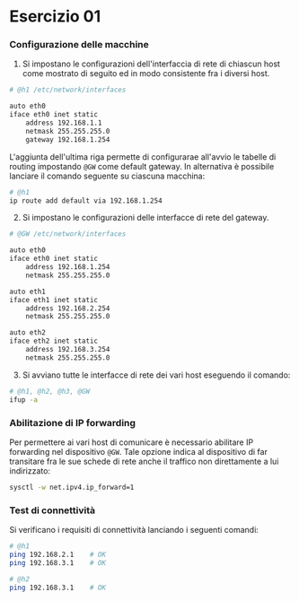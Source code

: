 # Esercizio 01

### Configurazione delle macchine

1. Si impostano le configurazioni dell'interfaccia di rete di chiascun host come mostrato di seguito ed in modo consistente fra i diversi host.

```bash
# @h1 /etc/network/interfaces

auto eth0
iface eth0 inet static
    address 192.168.1.1
    netmask 255.255.255.0
    gateway 192.168.1.254
```

L'aggiunta dell'ultima riga permette di configurarae all'avvio le tabelle di routing impostando `@GW` come default gateway. In alternativa è possibile lanciare il comando seguente su ciascuna macchina:

```bash
# @h1
ip route add default via 192.168.1.254
```

2. Si impostano le configurazioni delle interfacce di rete del gateway.

```bash
# @GW /etc/network/interfaces

auto eth0
iface eth0 inet static
    address 192.168.1.254
    netmask 255.255.255.0

auto eth1
iface eth1 inet static
    address 192.168.2.254
    netmask 255.255.255.0

auto eth2
iface eth2 inet static
    address 192.168.3.254
    netmask 255.255.255.0

```

3. Si avviano tutte le interfacce di rete dei vari host eseguendo il comando:

```bash
# @h1, @h2, @h3, @GW
ifup -a
```

### Abilitazione di IP forwarding

Per permettere ai vari host di comunicare è necessario abilitare IP forwarding nel dispositivo `@GW`. Tale opzione indica al dispositivo di far transitare fra le sue schede di rete anche il traffico non direttamente a lui indirizzato:

```bash
sysctl -w net.ipv4.ip_forward=1
```

### Test di connettività

Si verificano i requisiti di connettività lanciando i seguenti comandi:

```bash
# @h1
ping 192.168.2.1    # OK
ping 192.168.3.1    # OK

# @h2
ping 192.168.3.1    # OK
```